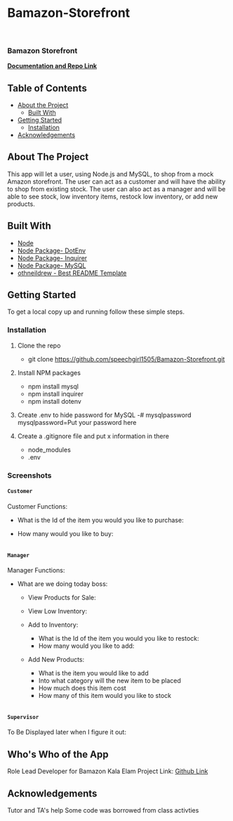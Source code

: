 # Bamazon-Storefront
<!--
*** Thanks for checking out this README Template. If you have a suggestion that would
*** make this better, please fork the repo and create a pull request or simply open
*** an issue with the tag "enhancement".
*** Thanks again! Now go create something AMAZING! :D
***
***
***
*** To avoid retyping too much info. Do a search and replace for the following:
*** github_username, repo, twitter_handle, email
-->
<!-- PROJECT SHIELDS -->
<!--
*** I'm using markdown "reference style" links for readability.
*** Reference links are enclosed in brackets [ ] instead of parentheses ( ).
*** See the bottom of this document for the declaration of the reference variables
*** for contributors-url, forks-url, etc. This is an optional, concise syntax you may use.
*** https://www.markdownguide.org/basic-syntax/#reference-style-links
-->

<!-- PROJECT LOGO -->


<br />
<p align="center">
  <h3 alig="center">Bamazon Storefront</h3>
    <a href="https://github.com/speechgirl1505/Bamazon-Storefront"><strong>Documentation and Repo Link</strong></a>
    <br />
  </p>
</p>

<!-- TABLE OF CONTENTS -->

## Table of Contents
- [About the Project](#about-the-project)
    - [Built With](#built-with)
- [Getting Started](#getting-started)
    - [Installation](#installation)
- [Acknowledgements](#acknowledgements)

<!-- ABOUT THE PROJECT -->
## About The Project

This app will let a user, using Node.js and MySQL, to shop from a mock Amazon storefront. The user can act as a customer and will have the ability to shop from existing stock. The user can also act as a manager and will be able to see stock, low inventory items, restock low inventory, or add new products. 

## Built With
- [Node](https://nodejs.org/en/)
- [Node Package- DotEnv](https://www.npmjs.com/package/dotenv)
- [Node Package- Inquirer](https://www.npmjs.com/package/inquirer)
- [Node Package- MySQL](https://www.npmjs.com/package/mysql)
- [othneildrew - Best README Template](https://github.com/othneildrew/Best-README-Template)

<!-- GETTING STARTED -->
## Getting Started
To get a local copy up and running follow these simple steps.
### Installation
1. Clone the repo 
    - git clone https://github.com/speechgirl1505/Bamazon-Storefront.git

2. Install NPM packages
    - npm install mysql
    - npm install inquirer
    - npm install dotenv

3. Create .env to hide password for MySQL
    -# mysqlpassword
    mysqlpassword=Put your password here

4. Create a .gitignore file and put x information in there
    - node_modules
    - .env

### Screenshots

#### `Customer`

Customer Functions:
- What is the Id of the item you would you like to purchase:

- How many would you like to buy:

<img src=""/>

#### `Manager`

Manager Functions:
- What are we doing today boss:

    - View Products for Sale:
        
    - View Low Inventory: 
    
    - Add to Inventory:
        - What is the Id of the item you would you like to restock:
        - How many would you like to add:

    - Add New Products:
        - What is the item you would like to add
        - Into what category will the new item to be placed
        - How much does this item cost
        - How many of this item would you like to stock

<img src=""/>

#### `Supervisor`

To Be Displayed later when I figure it out:

## Who's Who of the App
Role Lead Developer for Bamazon Kala Elam
Project Link: [Github Link](https://github.com/speechgirl1505/Bamazon-Storefront)

## Acknowledgements
Tutor and TA's help 
Some code was borrowed from class activties

<!-- MARKDOWN LINKS & IMAGES -->
<!-- https://www.markdownguide.org/basic-syntax/#reference-style-links -->